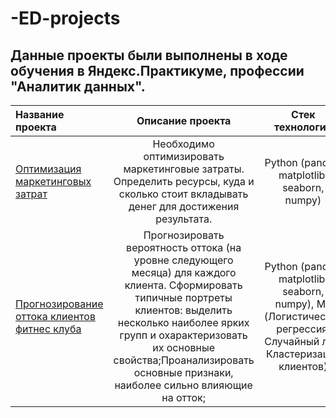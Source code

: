 # -ED-projects

## Данные проекты были выполнены в ходе обучения в Яндекс.Практикуме, профессии "Аналитик данных".



| Название проекта  | Описание проекта  | Стек технологий |
| :---------------- | :---------------:| :---------------:|
|[Оптимизация маркетинговых затрат](https://github.com/NadyaSave/ED-projects/tree/master/marketing)| Необходимо оптимизировать маркетинговые затраты. Определить ресурсы, куда и сколько стоит вкладывать денег для достижения результата.| Python (pandas, matplotlib, seaborn, numpy) |
|[Прогнозирование оттока клиентов фитнес клуба](https://github.com/NadyaSave/ED-projects/tree/master/ML-project)| Прогнозировать вероятность оттока (на уровне следующего месяца) для каждого клиента. Сформировать типичные портреты клиентов: выделить несколько наиболее ярких групп и охарактеризовать их основные свойства;Проанализировать основные признаки, наиболее сильно влияющие на отток;| Python (pandas, matplotlib, seaborn, numpy), ML (Логистическая регрессия, Случайный лес, Кластеризация клиентов) |
